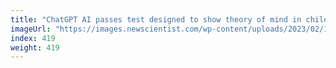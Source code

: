 ```yaml
---
title: "ChatGPT AI passes test designed to show theory of mind in children"
imageUrl: "https://images.newscientist.com/wp-content/uploads/2023/02/14133628/SEI_144177437.jpg?width=600"
index: 419
weight: 419
---
```

